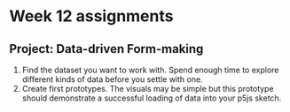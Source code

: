 # Week 12 assignments

## Project: Data-driven Form-making
1. Find the dataset you want to work with. Spend enough time to explore different kinds of data before you settle with one.
1. Create first prototypes. The visuals may be simple but this prototype should demonstrate a successful loading of data into your p5js sketch.
